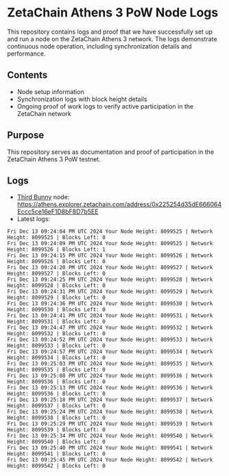 # ZetaChain Athens 3 PoW Node Logs
This repository contains logs and proof that we have successfully set up and run a node on the ZetaChain Athens 3 network. The logs demonstrate continuous node operation, including synchronization details and performance.

## Contents
- Node setup information
- Synchronization logs with block height details
- Ongoing proof of work logs to verify active participation in the ZetaChain network

## Purpose
This repository serves as documentation and proof of participation in the ZetaChain Athens 3 PoW testnet.

## Logs

- [Third Bunny](https://thirdbunny.xyz/) node: https://athens.explorer.zetachain.com/address/0x225254d35dE666064Eccc5ce16eF1D8bF8D7b5EE
- Latest logs:
```
Fri Dec 13 09:24:04 PM UTC 2024 Your Node Height: 8099525 | Network Height: 8099525 | Blocks Left: 0
Fri Dec 13 09:24:09 PM UTC 2024 Your Node Height: 8099525 | Network Height: 8099526 | Blocks Left: 1
Fri Dec 13 09:24:15 PM UTC 2024 Your Node Height: 8099526 | Network Height: 8099526 | Blocks Left: 0
Fri Dec 13 09:24:20 PM UTC 2024 Your Node Height: 8099527 | Network Height: 8099527 | Blocks Left: 0
Fri Dec 13 09:24:25 PM UTC 2024 Your Node Height: 8099528 | Network Height: 8099528 | Blocks Left: 0
Fri Dec 13 09:24:31 PM UTC 2024 Your Node Height: 8099529 | Network Height: 8099529 | Blocks Left: 0
Fri Dec 13 09:24:36 PM UTC 2024 Your Node Height: 8099530 | Network Height: 8099530 | Blocks Left: 0
Fri Dec 13 09:24:41 PM UTC 2024 Your Node Height: 8099531 | Network Height: 8099531 | Blocks Left: 0
Fri Dec 13 09:24:47 PM UTC 2024 Your Node Height: 8099532 | Network Height: 8099532 | Blocks Left: 0
Fri Dec 13 09:24:52 PM UTC 2024 Your Node Height: 8099533 | Network Height: 8099533 | Blocks Left: 0
Fri Dec 13 09:24:57 PM UTC 2024 Your Node Height: 8099534 | Network Height: 8099534 | Blocks Left: 0
Fri Dec 13 09:25:03 PM UTC 2024 Your Node Height: 8099535 | Network Height: 8099535 | Blocks Left: 0
Fri Dec 13 09:25:08 PM UTC 2024 Your Node Height: 8099536 | Network Height: 8099536 | Blocks Left: 0
Fri Dec 13 09:25:13 PM UTC 2024 Your Node Height: 8099536 | Network Height: 8099536 | Blocks Left: 0
Fri Dec 13 09:25:18 PM UTC 2024 Your Node Height: 8099537 | Network Height: 8099537 | Blocks Left: 0
Fri Dec 13 09:25:24 PM UTC 2024 Your Node Height: 8099538 | Network Height: 8099538 | Blocks Left: 0
Fri Dec 13 09:25:29 PM UTC 2024 Your Node Height: 8099539 | Network Height: 8099539 | Blocks Left: 0
Fri Dec 13 09:25:34 PM UTC 2024 Your Node Height: 8099540 | Network Height: 8099540 | Blocks Left: 0
Fri Dec 13 09:25:40 PM UTC 2024 Your Node Height: 8099541 | Network Height: 8099541 | Blocks Left: 0
Fri Dec 13 09:25:45 PM UTC 2024 Your Node Height: 8099542 | Network Height: 8099542 | Blocks Left: 0
```
